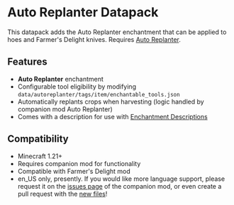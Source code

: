 # Auto Replanter Datapack

This datapack adds the Auto Replanter enchantment that can be applied to hoes and Farmer's Delight knives. Requires [Auto Replanter](https://modrinth.com/mod/auto-replanter-mod).

## Features

- **Auto Replanter** enchantment
- Configurable tool eligibility by modifying `data/autoreplanter/tags/item/enchantable_tools.json`
- Automatically replants crops when harvesting (logic handled by companion mod Auto Replanter)
- Comes with a description for use with [Enchantment Descriptions](https://modrinth.com/mod/enchantment-descriptions)

## Compatibility

- Minecraft 1.21+
- Requires companion mod for functionality
- Compatible with Farmer's Delight mod
- en_US only, presently. If you would like more language support, please request it on the [issues page](https://github.com/Jackclarke95/auto-replanter-1.21.1/issues) of the companion mod, or even create a pull request with the [new files](https://github.com/Jackclarke95/auto-replanter-1.21.1/tree/main/src/main/resources/assets/auto-replanter/lang)!
